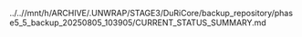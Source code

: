 ../..//mnt/h/ARCHIVE/.UNWRAP/STAGE3/DuRiCore/backup_repository/phase5_5_backup_20250805_103905/CURRENT_STATUS_SUMMARY.md